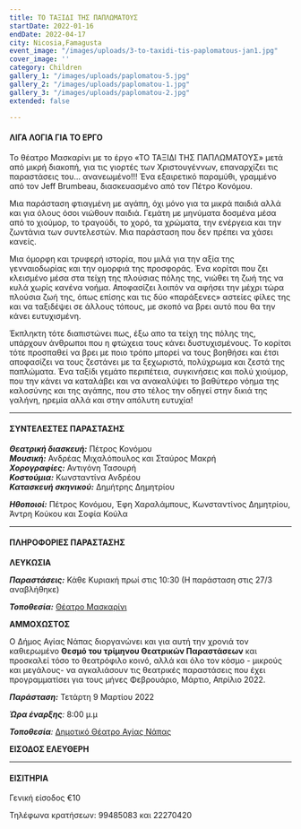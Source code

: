 ```yaml
---
title: ΤΟ ΤΑΞΙΔΙ ΤΗΣ ΠΑΠΛΩΜΑΤΟΥΣ
startDate: 2022-01-16
endDate: 2022-04-17
city: Nicosia,Famagusta
event_image: "/images/uploads/3-to-taxidi-tis-paplomatous-jan1.jpg"
cover_image: ''
category: Children
gallery_1: "/images/uploads/paplomatou-5.jpg"
gallery_2: "/images/uploads/paplomatou-1.jpg"
gallery_3: "/images/uploads/paplomatou-2.jpg"
extended: false

---
```

#### ΛΙΓΑ ΛΟΓΙΑ ΓΙΑ ΤΟ ΕΡΓΟ

Το θέατρο Μασκαρίνι με το έργο «ΤΟ ΤΑΞΙΔΙ ΤΗΣ ΠΑΠΛΩΜΑΤΟΥΣ» μετά από μικρή διακοπή, για τις γιορτές των Χριστουγέννων, επαναρχίζει τις παραστάσεις του... ανανεωμένο!!! Ένα εξαιρετικό παραμύθι, γραμμένο από τον Jeff Brumbeau, διασκευασμένο από τον Πέτρο Κονόμου.

Μια παράσταση φτιαγμένη με αγάπη, όχι μόνο για τα μικρά παιδιά αλλά και για όλους όσοι νιώθουν παιδιά. Γεμάτη με μηνύματα δοσμένα μέσα από το χιούμορ, το τραγούδι, το χορό, τα χρώματα, την ενέργεια και την ζωντάνια των συντελεστών. Μια παράσταση που δεν πρέπει να χάσει κανείς.

Μια όμορφη και τρυφερή ιστορία, που μιλά για την αξία της γενναιοδωρίας και την ομορφιά της προσφοράς. Ένα κορίτσι που ζει κλεισμένο μέσα στα τείχη της πλούσιας πόλης της, νιώθει τη ζωή της να κυλά χωρίς κανένα νοήμα. Αποφασίζει λοιπόν να αφήσει την μέχρι τώρα πλούσια ζωή της, όπως επίσης και τις δύο «παράξενες» αστείες φίλες της και να ταξιδέψει σε άλλους τόπους, με σκοπό να βρει αυτό που θα την κάνει ευτυχισμένη.

Έκπληκτη τότε διαπιστώνει πως, έξω απο τα τείχη της πόλης της, υπάρχουν άνθρωποι που η φτώχεια τους κάνει δυστυχισμένους. Το κορίτσι τότε προσπαθεί να βρει με ποιο τρόπο μπορεί να τους βοηθήσει και έτσι αποφασίζει να τους ζεστάνει με τα ξεχωριστά, πολύχρωμα και ζεστά της παπλώματα. Ένα ταξίδι γεμάτο περιπέτεια, συγκινήσεις και πολύ χιούμορ, που την κάνει να καταλάβει και να ανακαλύψει το βαθύτερο νόημα της καλοσύνης και της αγάπης, που στο τέλος την oδηγεί στην δικιά της γαλήνη, ηρεμία αλλά και στην απόλυτη ευτυχία!

***

#### ΣΥΝΤΕΛΕΣΤΕΣ ΠΑΡΑΣΤΑΣΗΣ

**_Θεατρική διασκευή:_** Πέτρος Κονόμου  
**_Μουσική:_** Ανδρέας Μιχαλόπουλος και Σταύρος Μακρή  
**_Χορογραφίες:_** Αντιγόνη Τασουρή  
**_Κοστούμια:_** Κωνσταντίνα Ανδρέου  
**_Κατασκευή σκηνικού:_** Δημήτρης Δημητρίου

**_Ηθοποιοί:_** Πέτρος Κονόμου, Έφη Χαραλάμπους, Κωνσταντίνος Δημητρίου, Άντρη Κούκου και Σοφία Κούλα

***

#### ΠΛΗΡΟΦΟΡΙΕΣ ΠΑΡΑΣΤΑΣΗΣ

**ΛΕΥΚΩΣΙΑ**

**_Παραστάσεις:_** Κάθε Κυριακή πρωί στις 10:30 (Η παράσταση στις 27/3 αναβλήθηκε) 

**_Τοποθεσία:_** [Θέατρο Μασκαρίνι]()

**AMMOΧΩΣΤΟΣ**

Ο Δήμος Αγίας Νάπας διοργανώνει και για αυτή την χρονιά τον καθιερωμένο **Θεσμό του τρίμηνου Θεατρικών Παραστάσεων** και προσκαλεί τόσο το θεατρόφιλο κοινό, αλλά και όλο τον κόσμο - μικρούς και μεγάλους- να αγκαλιάσουν τις θεατρικές παραστάσεις που έχει προγραμματίσει για τους μήνες Φεβρουάριο, Μάρτιο, Απρίλιο 2022.

**_Παράσταση:_** Τετάρτη 9 Μαρτίου 2022

**_Ώρα έναρξης_**_:_ 8:00 μ.μ

**_Τοποθεσία_**_:_ [Δημοτικό Θέατρο Αγίας Νάπας](https://www.google.com/maps/place/%CE%91%CE%B3%CE%AF%CE%B1%CF%82+%CE%9C%CE%B1%CF%8D%CF%81%CE%B7%CF%82+25,+Ayia+Napa,+Cyprus/@34.9896415,33.9924923,17z/data=!3m1!4b1!4m5!3m4!1s0x14dfc56c8c870c1b:0xe35e9b5cd233014f!8m2!3d34.989641!4d33.994681 "Δημοτικό Θέατρο Αγίας Νάπας")

**ΕΙΣΟΔΟΣ ΕΛΕΥΘΕΡΗ**

***

#### ΕΙΣΙΤΗΡΙΑ

Γενική είσοδος €10

Τηλέφωνα κρατήσεων: 99485083 και 22270420
